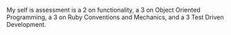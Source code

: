My self is assessment is a 2 on functionality, a 3 on Object Oriented Programming, a 3 on Ruby Conventions and Mechanics, and a 3 Test Driven Development.